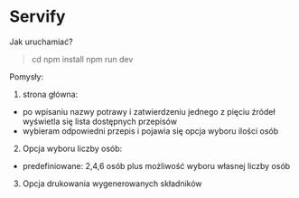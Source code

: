 # Servify
Jak uruchamiać?
> cd <your-project-name>
> npm install
> npm run dev

Pomysły:
1. strona główna:
- po wpisaniu nazwy potrawy i zatwierdzeniu jednego z pięciu źródeł wyświetla się lista dostępnych przepisów
- wybieram odpowiedni przepis i pojawia się opcja wyboru ilości osób

2. Opcja wyboru liczby osób:
- predefiniowane: 2,4,6 osób plus możliwość wyboru własnej liczby osób

3. Opcja drukowania wygenerowanych składników
